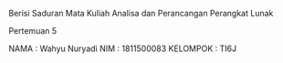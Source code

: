 Berisi Saduran Mata Kuliah Analisa dan Perancangan Perangkat Lunak

Pertemuan 5

NAMA : Wahyu Nuryadi
NIM : 1811500083
KELOMPOK : TI6J
